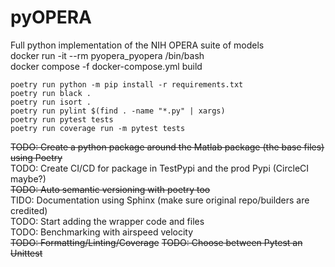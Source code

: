 # pyOPERA
Full python implementation of the NIH OPERA suite of models  
docker run -it --rm pyopera_pyopera /bin/bash  
docker compose -f docker-compose.yml build  

```
poetry run python -m pip install -r requirements.txt  
poetry run black .  
poetry run isort .  
poetry run pylint $(find . -name "*.py" | xargs)  
poetry run pytest tests  
poetry run coverage run -m pytest tests    
```

~~TODO: Create a python package around the Matlab package (the base files) using Poetry~~  
TODO: Create CI/CD for package in TestPypi and the prod Pypi (CircleCI maybe?)  
~~TODO: Auto semantic versioning with poetry too~~  
TIDO: Documentation using Sphinx (make sure original repo/builders are credited)  
TODO: Start adding the wrapper code and files  
TODO: Benchmarking with airspeed velocity  
~~TODO: Formatting/Linting/Coverage~~
~~TODO: Choose between Pytest an Unittest~~ 




